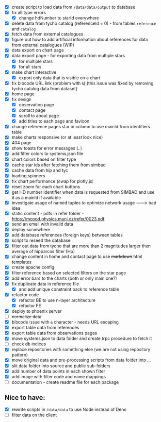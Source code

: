 - [x] create script to load data from `/data/data/output` to database
- [x] fix all type errors 
  - [x] change hdNumber to starId everywhere
- [x] delete data from tycho catalog (referenceId = 0) - from tables `reference` and `catalog`
- [x] fetch data from external catalogues
- [x] figure out how to add artificial information about references for data from external catalogues (WIP)
- [x] data export on chart page
- [x] data export page - for exporting data from multiple stars
  - [x] for multiple stars
  - [x] for all stars
- [x] make chart interactive 
  - [x] export only data that is visible on a chart
- [x] fix bibcode URL link (problem with `&`) (this issue was fixed by removing tycho catalog data from dataset)
- [x] home page 
- [x] fix design
  - [x] observation page
  - [x] contact page
  - [x] scroll to about page
  - [x] add titles to each page and favicon
- [x] change reference pages star id column to use mainId from identifiers table
- [x] make charts responsive (or at least look nice)
- [x] 404 page
- [x] show toasts for error messages (..)
- [x] add filter colors to systems.json file
- [x] chart colors based on filter type
- [x] cache star ids after fetching them from simbad
- [x] cache data from hip and tyc
- [x] loading spinners
- [x] fix chart performance (swap for plotly.js)
- [x] reset zoom for each chart buttons
- [x] get HD number identifier when data is requested from SIMBAD and use it as a mainId if available
- [x] investigate usage of named tuples to optimize network usage ---> bad idea
- [x] static content - pdfs in refer folder - https://mcpod.physics.muni.cz/refer/0023.pdf
- [x] send an email with invalid data
- [x] deploy somewhere
- [x] add database references (foreign keys) between tables
- [x] script to reseed the database
- [x] filter out data from tycho that are more than 2 magnitudes larger then average of hipparcos filter (Hp)
- [x] change content in home and contact page to use ~~markdown~~ html templates
- [x] create apache config
- [x] filter reference based on selected filters on the star page
- [x] add error bars to the charts (both or only main one?)
- [x] fix duplicate data in reference file 
  - [x] and add unique constraint back to reference table
- [x] refactor code
  - [x] refactor BE to use n-layer architecture
  - [x] refactor FE 
- [x] deploy to phoenix server
- [ ] ~~normalize data~~
- [x] bibcode issue with `&` character - needs URL escaping
- [x] export table data from references 
- [x] export table data from observations pages
- [x] move systems.json to data folder and create trpc procedure to fetch it
- [ ] check db indices
- [x] replace repositories with something else (we are not using repository pattern)
- [x] move original data and pre-processing scripts from data folder into ...
- [x] slit data folder into source and public sub-folders
- [x] add number of data points in each shown filter 
- [x] add image with filter code and name mappings
- [ ] documentation - create readme file for each package

## Nice to have:
- [x] rewrite scripts in `/data/data` to use Node instead of Deno 
- [ ] filter data on the client